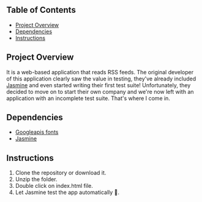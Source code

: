 ## Table of Contents

* [Project Overview](#Project-Overview)
* [Dependencies](#Dependencies)
* [Instructions](#instructions)

## Project Overview

It is a web-based application that reads RSS feeds. The original developer of this application clearly saw the value in testing, they've already included [Jasmine](http://jasmine.github.io/) and even started writing their first test suite! Unfortunately, they decided to move on to start their own company and we're now left with an application with an incomplete test suite. That's where I come in.

## Dependencies

- [Googleapis fonts](https://fonts.googleapis.com/css?family=Coda)
- [Jasmine](http://jasmine.github.io/)

## Instructions

1. Clone the repository or download it.
2. Unzip the folder.
3. Double click on index.html file.
4. Let Jasmine test the app automatically 🎉.
